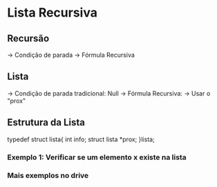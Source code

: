# Lista Recursiva

## Recursão

   -> Condição de parada
   -> Fórmula Recursiva

## Lista

   -> Condição de parada tradicional: Null
   -> Fórmula Recursiva:
   -> Usar o "prox"

## Estrutura da Lista

typedef struct lista{
  int info;
  struct lista *prox;
}lista;

### Exemplo 1: Verificar se um elemento x existe na lista
### Mais exemplos no drive
